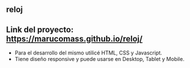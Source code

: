reloj
---
Link del proyecto: https://marucomass.github.io/reloj/
---
- Para el desarrollo del mismo utilicé HTML, CSS y Javascript. 
- Tiene diseño responsive y puede usarse en Desktop, Tablet y Mobile.
